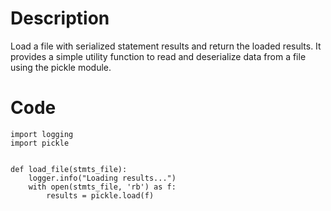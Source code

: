 # Description
Load a file with serialized statement results and return the loaded results. It provides a simple utility function to read and deserialize data from a file using the pickle module.

# Code
```
import logging
import pickle


def load_file(stmts_file):
    logger.info("Loading results...")
    with open(stmts_file, 'rb') as f:
        results = pickle.load(f)

```
